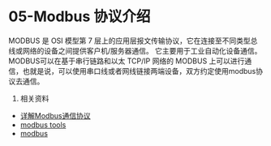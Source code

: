 # 05-Modbus 协议介绍

MODBUS 是 OSI 模型第 7 层上的应用层报文传输协议，它在连接至不同类型总线或网络的设备之间提供客户机/服务器通信。
它主要用于工业自动化设备通信。
MODBUS可以在基于串行链路和以太 TCP/IP 网络的 MODBUS 上可以进行通信，也就是说，可以使用串口线或者网线链接两端设备，双方约定使用modbus协议去通信。

1. 相关资料
- [详解Modbus通信协议](https://blog.csdn.net/as480133937/article/details/123197782)
- [modbus tools](https://www.modbustools.com/modbus.html)
- [modbus](https://www.modbustools.com/index.html)
